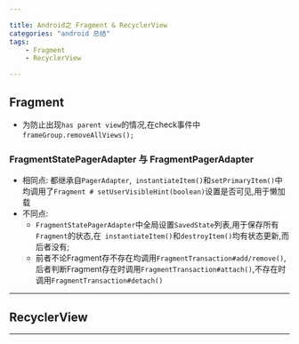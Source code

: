 ```yaml
---

title: Android之 Fragment & RecyclerView
categories: "android 总结"
tags: 
	- Fragment 
	- RecyclerView

---
```


## Fragment ##
- 为防止出现`has parent view`的情况,在check事件中`frameGroup.removeAllViews();`

### FragmentStatePagerAdapter 与 FragmentPagerAdapter ###
- 相同点: 都继承自`PagerAdapter`,` instantiateItem()`和`setPrimaryItem()`中均调用了`Fragment # setUserVisibleHint(boolean)`设置是否可见,用于懒加载
- 不同点:
	- `FragmentStatePagerAdapter`中全局设置`SavedState`列表,用于保存所有`Fragment`的状态,在` instantiateItem()`和`destroyItem()`均有状态更新,而后者没有;
	- 前者不论Fragment存不存在均调用`FragmentTransaction#add/remove()`,<br>后者判断Fragment存在时调用`FragmentTransaction#attach()`,不存在时调用`FragmentTransaction#detach()`



---
## RecyclerView ##



---